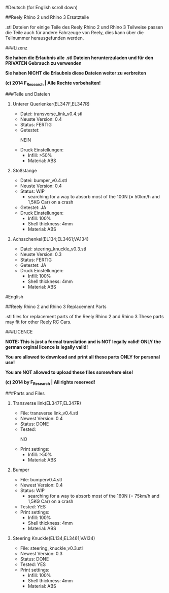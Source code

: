 #Deutsch
(for English scroll down)

##Reely Rhino 2 und Rhino 3 Ersatzteile

.stl Dateien for einige Teile des Reely Rhino 2 und Rhino 3
Teilweise passen die Teile auch für andere Fahrzeuge von Reely, dies kann über die Teilnummer herausgefunden werden.


###Lizenz

**Sie haben die Erlaubnis alle .stl Dateien herunterzuladen und für den PRIVATEN Gebrauch zu verwenden**

**Sie haben NICHT die Erlaubnis diese Dateien weiter zu verbreiten**

**(c) 2014 F<sub>Research</sub> | Alle Rechte vorbehalten!**


###Teile und Dateien

1. Unterer Querlenker(EL347F,EL347R)
   - Datei: transverse_link_v0.4.stl
   - Neuste Version: 0.4
   - Status: FERTIG
   - Getestet: <p color="red">NEIN</p>
   - Druck Einstellungen:
       - Infill: >50%
       - Material: ABS

  

2. Stoßstange
   - Datei: bumper_v0.4.stl
   - Neuste Version: 0.4
   - Status: WIP 
     - searching for a way to absorb most of the 100N (= 50km/h and 1,5KG Car) on a crash
   - Getestet: JA
   - Druck Einstellungen:
       - Infill: 100%
       - Shell thickness: 4mm
       - Material: ABS


3. Achsschenkel(EL134;EL3461;VA134)
   - Datei: steering_knuckle_v0.3.stl
   - Neuste Version: 0.3
   - Status: FERTIG
   - Getestet: JA
   - Druck Einstellungen:
       - Infill: 100%
       - Shell thickness: 4mm
       - Material: ABS
   




#English

##Reely Rhino 2 and Rhino 3 Replacement Parts


.stl files for replacement parts of the Reely Rhino 2 and Rhino 3
These parts may fit for other Reely RC Cars.


###LICENCE

**NOTE: This is just a formal translation and is NOT legally valid! ONLY the german orginal licence is legally valid!**

**You are allowed to download and print all these parts ONLY for personal use!**

**You are NOT allowed to upload these files somewhere else!**

**(c) 2014 by F<sub>Research</sub> | All rights reserved!**




###Parts and Files

1. Transverse link(EL347F,EL347R)
   - File: transverse link_v0.4.stl
   - Newest Version: 0.4
   - Status: DONE
   - Tested: <p color="red">NO</p>
   - Print settings:
       - Infill: >50%
       - Material: ABS

  

2. Bumper
   - File: bumperv0.4.stl
   - Newest Version: 0.4
   - Status: WIP 
     - searching for a way to absorb most of the 160N (= 75km/h and 1,5KG Car) on a crash
   - Tested: YES
   - Print settings:
       - Infill: 100%
       - Shell thickness: 4mm
       - Material: ABS


3. Steering Knuckle(EL134;EL3461;VA134)
   - File: steering_knuckle_v0.3.stl
   - Newest Version: 0.3
   - Status: DONE
   - Tested: YES
   - Print settings:
       - Infill: 100%
       - Shell thickness: 4mm
       - Material: ABS
   



